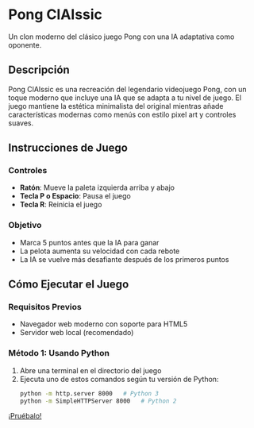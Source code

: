 # Pong ClAIssic

Un clon moderno del clásico juego Pong con una IA adaptativa como oponente.

## Descripción

Pong ClAIssic es una recreación del legendario videojuego Pong, con un toque moderno que incluye una IA que se adapta a tu nivel de juego. El juego mantiene la estética minimalista del original mientras añade características modernas como menús con estilo pixel art y controles suaves.

## Instrucciones de Juego

### Controles
- **Ratón**: Mueve la paleta izquierda arriba y abajo
- **Tecla P o Espacio**: Pausa el juego
- **Tecla R**: Reinicia el juego

### Objetivo
- Marca 5 puntos antes que la IA para ganar
- La pelota aumenta su velocidad con cada rebote
- La IA se vuelve más desafiante después de los primeros puntos

## Cómo Ejecutar el Juego

### Requisitos Previos
- Navegador web moderno con soporte para HTML5
- Servidor web local (recomendado)

### Método 1: Usando Python
1. Abre una terminal en el directorio del juego
2. Ejecuta uno de estos comandos según tu versión de Python:
   ```bash
   python -m http.server 8000   # Python 3
   python -m SimpleHTTPServer 8000   # Python 2

[¡Pruébalo!](https://ai4devs-pong.netlify.app/)